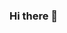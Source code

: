 ### Hi there 👋

<!--
**kvamsi7/kvamsi7** is a ✨ _special_ ✨ repository because its `README.md` (this file) appears on your GitHub profile.

Here are some ideas to get you started:

- 🔭 I’m currently working Project Engineer @ Wipro Technologies ...
- 🌱 I’m currently learning Machine Learining and Deep Learing ...
- 👯 I’m looking to collaborate on some open project ...
- 🤔 I’m looking for help with ...
- 💬 Ask me about any thing on Machine Learning, Deep Learing and Python...
- 📫 How to reach me: ...
- 😄 Pronouns: ...
- ⚡ Fun fact: ...
-->
